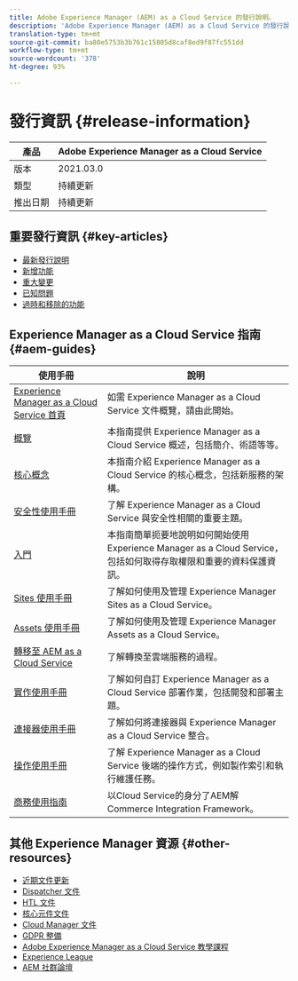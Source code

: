 ```yaml
---
title: Adobe Experience Manager (AEM) as a Cloud Service 的發行說明。
description: 'Adobe Experience Manager (AEM) as a Cloud Service 的發行說明。 '
translation-type: tm+mt
source-git-commit: ba80e5753b3b761c15805d8caf8ed9f87fc551dd
workflow-type: tm+mt
source-wordcount: '378'
ht-degree: 93%

---
```



# 發行資訊 {#release-information}

| 產品 | Adobe Experience Manager as a Cloud Service  |
|---|---|
| 版本 | 2021.03.0 |
| 類型 | 持續更新 |
| 推出日期 | 持續更新 |

## 重要發行資訊 {#key-articles}

* [最新發行說明](/help/release-notes/release-notes-cloud/release-notes-current.md)
* [新增功能](what-is-new.md)
* [重大變更](aem-cloud-changes.md)
* [已知問題](known-issues.md)
* [過時和移除的功能](deprecated-removed-features.md)

## Experience Manager as a Cloud Service 指南 {#aem-guides}

| 使用手冊 | 說明 |
|---|---|
| [Experience Manager as a Cloud Service 首頁](/help/landing/home.md) | 如需 Experience Manager as a Cloud Service 文件概覽，請由此開始。 |
| [概覽](/help/overview/home.md) | 本指南提供 Experience Manager as a Cloud Service 概述，包括簡介、術語等等。 |
| [核心概念](/help/core-concepts/home.md) | 本指南介紹 Experience Manager as a Cloud Service 的核心概念，包括新服務的架構。 |
| [安全性使用手冊](/help/security/home.md) | 了解 Experience Manager as a Cloud Service 與安全性相關的重要主題。 |
| [入門](/help/onboarding/home.md) | 本指南簡單扼要地說明如何開始使用 Experience Manager as a Cloud Service，包括如何取得存取權限和重要的資料保護資訊。 |
| [Sites 使用手冊](/help/sites-cloud/home.md) | 了解如何使用及管理 Experience Manager Sites as a Cloud Service。 |
| [Assets 使用手冊](/help/assets/home.md) | 了解如何使用及管理 Experience Manager Assets as a Cloud Service。 |
| [轉移至 AEM as a Cloud Service ](/help/move-to-cloud-service/home.md) | 了解轉換至雲端服務的過程。 |
| [實作使用手冊](/help/implementing/home.md) | 了解如何自訂 Experience Manager as a Cloud Service 部署作業，包括開發和部署主題。 |
| [連接器使用手冊](/help/connectors/home.md) | 了解如何將連接器與 Experience Manager as a Cloud Service 整合。 |
| [操作使用手冊](/help/operations/home.md) | 了解 Experience Manager as a Cloud Service 後端的操作方式，例如製作索引和執行維護任務。 |
| [商務使用指南](/help/commerce-cloud/home.md) | 以Cloud Service的身分了AEM解Commerce Integration Framework。 |

## 其他 Experience Manager 資源 {#other-resources}

* [近期文件更新](https://helpx.adobe.com/tw/experience-manager/documentation-updates.html#AEMasaCloudService)
* [Dispatcher 文件](/help/implementing/dispatcher/overview.md)
* [HTL 文件](https://docs.adobe.com/content/help/zh-Hant/experience-manager-htl/using/overview.html)
* [核心元件文件](https://docs.adobe.com/content/help/zh-Hant/experience-manager-core-components/using/introduction.html)
* [Cloud Manager 文件](https://docs.adobe.com/content/help/en/experience-manager-cloud-service/onboarding/getting-access/cloud-service-programs/first-time-login.html)
* [GDPR 整備](/help/onboarding/data-privacy-and-protection-readiness/aem-readiness.md)
* [Adobe Experience Manager as a Cloud Service 教學課程](https://docs.adobe.com/content/help/en/experience-manager-learn/cloud-service/overview.html)
* [Experience League](https://guided.adobe.com/?promoid=K42KVXHD&amp;mv=other#solutions/experience-manager)
* [AEM 社群論壇](https://forums.adobe.com/community/experience-cloud/marketing-cloud/experience-manager)

